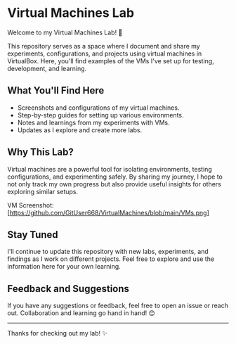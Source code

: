 # Virtual Machines Lab

Welcome to my Virtual Machines Lab! 🚀

This repository serves as a space where I document and share my experiments, configurations, and projects using virtual machines in VirtualBox. Here, you'll find examples of the VMs I've set up for testing, development, and learning.

## What You'll Find Here
- Screenshots and configurations of my virtual machines.
- Step-by-step guides for setting up various environments.
- Notes and learnings from my experiments with VMs.
- Updates as I explore and create more labs.

## Why This Lab?
Virtual machines are a powerful tool for isolating environments, testing configurations, and experimenting safely. By sharing my journey, I hope to not only track my own progress but also provide useful insights for others exploring similar setups.

VM Screenshot:  [https://github.com/GitUser668/VirtualMachines/blob/main/VMs.png] 

## Stay Tuned
I'll continue to update this repository with new labs, experiments, and findings as I work on different projects. Feel free to explore and use the information here for your own learning.

## Feedback and Suggestions
If you have any suggestions or feedback, feel free to open an issue or reach out. Collaboration and learning go hand in hand! 😊

---

Thanks for checking out my lab! ✨
